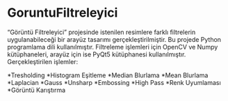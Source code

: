 # GoruntuFiltreleyici
“Görüntü Filtreleyici” projesinde istenilen resimlere farklı filtrelerin uygulanabileceği bir arayüz tasarımı gerçekleştirilmiştir. Bu projede Python programlama dili kullanılmıştır. Filtreleme işlemleri için OpenCV ve Numpy kütüphaneleri, arayüz için ise PyQt5 kütüphanesi kullanılmıştır.
Gerçekleştirilen işlemler:

*Tresholding
*Histogram Eşitleme
*Median Blurlama
*Mean Blurlama
*Laplacian
*Gauss
*Unsharp
*Embossing
*High Pass
*Renk Uyumlaması
*Görüntü Karıştırma
